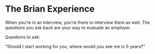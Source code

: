 # The Brian Experience

When you're in an interview, you're there to interview them as well. The questions you ask back are your way to evaluate an employer.

Questions to ask:

"Should I start working for you, where would you see me in 5 years?"
